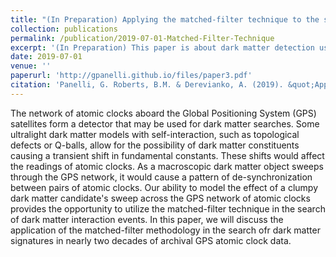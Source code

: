 ```yaml
---
title: "(In Preparation) Applying the matched-filter technique to the search for dark matter with networks of precision measurement devices"
collection: publications
permalink: /publication/2019-07-01-Matched-Filter-Technique
excerpt: '(In Preparation) This paper is about dark matter detection using a network of precision measurement devices.'
date: 2019-07-01
venue: ''
paperurl: 'http://gpanelli.github.io/files/paper3.pdf'
citation: 'Panelli, G. Roberts, B.M. & Derevianko, A. (2019). &quot;Applying the matched-filter technique to the search for dark matter with networks of precision measurement devices.&quot; <i>(In Preparation)</i>.'
---
```

 
The network of atomic clocks aboard the Global Positioning System (GPS) satellites form a detector that may be used for dark matter searches. Some ultralight dark matter models with self-interaction, such as topological defects or Q-balls, allow for the possibility of dark matter constituents causing a transient shift in fundamental constants. These shifts would affect the readings of atomic clocks. As a macroscopic dark matter object sweeps through the GPS network, it would cause a pattern of de-synchronization between  pairs of atomic clocks. Our ability to model the effect of a clumpy dark matter candidate's sweep across the GPS network of atomic clocks provides the opportunity to utilize the matched-filter technique in the search of dark matter interaction events. In this paper, we will discuss the application of the matched-filter methodology in the search ofr dark matter signatures in nearly two decades of archival GPS atomic clock data.